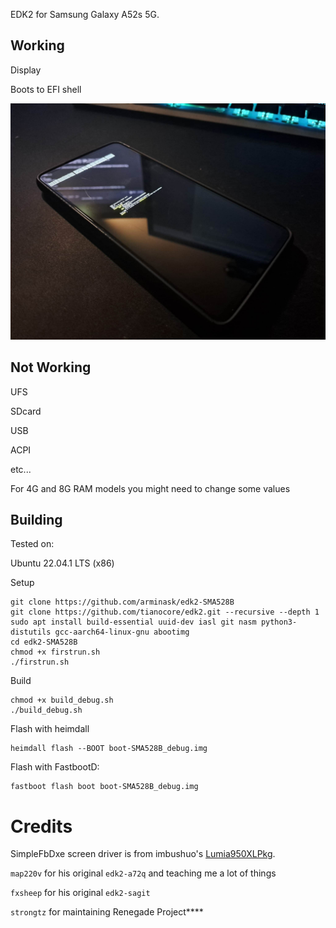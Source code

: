 EDK2 for Samsung Galaxy A52s 5G.

## Working

Display

Boots to EFI shell

![EFI shell](efishell.jpg)

## Not Working

UFS

SDcard

USB

ACPI

etc...


For 4G and 8G RAM models you might need to change some values

## Building

Tested on:

Ubuntu 22.04.1 LTS (x86)


Setup
```
git clone https://github.com/arminask/edk2-SMA528B
git clone https://github.com/tianocore/edk2.git --recursive --depth 1
sudo apt install build-essential uuid-dev iasl git nasm python3-distutils gcc-aarch64-linux-gnu abootimg
cd edk2-SMA528B
chmod +x firstrun.sh
./firstrun.sh
```
Build
```
chmod +x build_debug.sh
./build_debug.sh
```
Flash with heimdall
```
heimdall flash --BOOT boot-SMA528B_debug.img
```

Flash with FastbootD:
```
fastboot flash boot boot-SMA528B_debug.img
```
# Credits

SimpleFbDxe screen driver is from imbushuo's [Lumia950XLPkg](https://github.com/WOA-Project/Lumia950XLPkg).

`map220v` for his original `edk2-a72q` and teaching me a lot of things

`fxsheep` for his original `edk2-sagit`

`strongtz` for maintaining Renegade Project****

